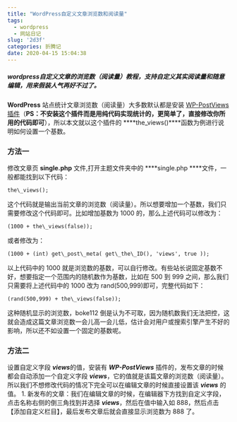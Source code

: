 ```yaml
---
title: "WordPress自定义文章浏览数和阅读量"
tags:
  - wordpress
  - 网站日记
slug: '2d3f'
categories: 折腾记
date: 2020-04-15 15:04:38
---
```


##### wordpress自定义文章的浏览数（阅读量）教程，支持自定义其实阅读量和随意编辑，用来假装人气再好不过了。

**WordPress** 站点统计文章浏览数（阅读量）大多数默认都是安装 [WP-PostViews 插件](https://github.com/lesterchan/wp-postviews/)（**PS：不安装这个插件而是用纯代码实现统计的，更简单了，直接修改你所用的代码即可**），所以本文就以这个插件的 ****the\_views()****函数为例进行说明如何设置一个基数。

### 方法一

修改文章页 ****single.php**** 文件,打开主题文件夹中的 ****single.php ****文件，一般都能找到以下代码：

    the\_views();

这个代码就是输出当前文章的浏览数（阅读量）。所以想要增加一个基数，我们只需要修改这个代码即可。比如增加基数为 1000 的，那么上述代码可以修改为：

    (1000 + the\_views(false));

或者修改为：

    (1000 + (int) get\_post\_meta( get\_the\_ID(), 'views', true ));

以上代码中的 1000 就是浏览数的基数，可以自行修改。有些站长说固定基数不好，想要指定一个范围内的随机数作为基数，比如在 500 到 999 之间，那么我们只需要将上述代码中的 1000 改为 rand(500,999)即可，完整代码如下：

    (rand(500,999) + the\_views(false));

这种随机显示的浏览数，boke112 倒是认为不可取，因为随机数我们无法把控，这就会造成这篇文章浏览数一会儿高一会儿低，估计会对用户或搜索引擎产生不好的影响，所以还不如设置一个固定的基数呢。

### 方法二

设置自定义字段 ***views***的值，安装有 ***WP-PostViews*** 插件的，发布文章的时候都会自动添加一个自定义字段 ***views***，它的值就是该篇文章的浏览数（阅读量）。所以我们不想修改代码的情况下完全可以在编辑文章的时候直接设置该 ***views*** 的值。 1. 新发布的文章：我们在编辑文章的时候，在编辑器下方找到自定义字段，点击名称右侧的倒三角找到并选择 ***views***，然后在值中输入如 888，然后点击【添加自定义栏目】，最后发布文章后就会直接显示浏览数为 888 了。